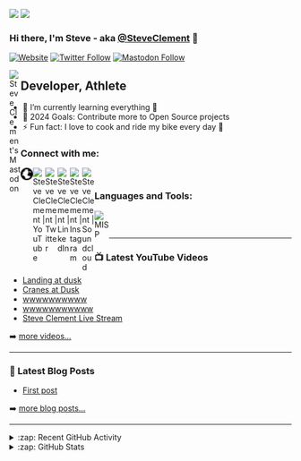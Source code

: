 ![](https://github-readme-stats-sigma-five.vercel.app/api?username=SteveClement&show_icons=true&count_private=true)
![](https://github-readme-stats-sigma-five.vercel.app/api/top-langs/?username=SteveClement&hide=html&layout=compact)

### Hi there, I'm Steve - aka [@SteveClement][website] 👋

[![Website](https://img.shields.io/website?label=localhost.lu&style=for-the-badge&url=https%3A%2F%2Flocalhost.lu)](https://localhost.lu)
[![Twitter Follow](https://img.shields.io/twitter/follow/SteveClement?color=1DA1F2&logo=twitter&style=for-the-badge)](https://twitter.com/intent/follow?original_referer=https%3A%2F%2Fgithub.com%2FSteveClement&screen_name=SteveClement)
[![Mastodon Follow](https://img.shields.io/mastodon/follow/110887225494575400?domain=https%3A%2F%2Finfosec.exchange&style=for-the-badge&logo=mastodon)](https://infosec.exchange/@SteveClement)

<a href="https://infosec.exchange/@SteveClement" rel="me">
  <img align="left" alt="Steve Clement's Mastodon" width="20px" src="https://simpleicons.now.sh/mastodon/495f7e" />
</a>

## Developer, Athlete

- 🌱 I’m currently learning everything 🤣
- 🥅 2024 Goals: Contribute more to Open Source projects
- ⚡ Fun fact: I love to cook and ride my bike every day 🚴

### Connect with me:

[<img align="left" alt="localhost.lu" width="22px" src="https://raw.githubusercontent.com/iconic/open-iconic/master/svg/globe.svg" />][website]
[<img align="left" alt="SteveClement | YouTube" width="22px" src="https://cdn.jsdelivr.net/npm/simple-icons@v3/icons/youtube.svg" />][youtube]
[<img align="left" alt="SteveClement | Twitter" width="22px" src="https://cdn.jsdelivr.net/npm/simple-icons@v3/icons/twitter.svg" />][twitter]
[<img align="left" alt="SteveClement | LinkedIn" width="22px" src="https://cdn.jsdelivr.net/npm/simple-icons@v3/icons/linkedin.svg" />][linkedin]
[<img align="left" alt="SteveClement | Instagram" width="22px" src="https://cdn.jsdelivr.net/npm/simple-icons@v3/icons/instagram.svg" />][instagram]
[<img align="left" alt="SteveClement | Soundcloud" width="22px" src="https://cdn.jsdelivr.net/npm/simple-icons@v3/icons/soundcloud.svg" />][soundcloud]

<br />

### Languages and Tools:

[<img align="left" alt="MISP" width="26px" src="https://raw.githubusercontent.com/MISP/MISP/2.4/INSTALL/logos/misp-logo.png" />][mispplaylist]

<br />
<br />

---

### 📺 Latest YouTube Videos

<!-- YOUTUBE:START -->
- [Landing at dusk](https://www.youtube.com/watch?v=EO18Y5ZiJ8U)
- [Cranes at Dusk](https://www.youtube.com/watch?v=7y0bZyBS_BU)
- [wwwwwwwwww](https://www.youtube.com/watch?v=F1YXdsf9fYQ)
- [wwwwwwwwwww](https://www.youtube.com/watch?v=xgNrJrS0fQw)
- [Steve Clement Live Stream](https://www.youtube.com/watch?v=JLc--uBnM-A)
<!-- YOUTUBE:END -->

➡️ [more videos...](https://youtube.com/SteveClement)

---

### 📕 Latest Blog Posts

<!-- BLOG-POST-LIST:START -->
- [First post](https://dev.to/steveclement/first-post-4a52)
<!-- BLOG-POST-LIST:END -->

➡️ [more blog posts...](https://dev.to/SteveClement)

---

<details>
  <summary>:zap: Recent GitHub Activity</summary>

<!--START_SECTION:activity-->
1. 🗣 Commented on [#4673](https://github.com/alacritty/alacritty/issues/4673#issuecomment-2708190949) in [alacritty/alacritty](https://github.com/alacritty/alacritty)
2. 🗣 Commented on [#610](https://github.com/CIRCL/AIL-framework/issues/610#issuecomment-2700634536) in [CIRCL/AIL-framework](https://github.com/CIRCL/AIL-framework)
3. 🔓 Reopened issue [#610](https://github.com/CIRCL/AIL-framework/issues/610) in [CIRCL/AIL-framework](https://github.com/CIRCL/AIL-framework)
4. 🗣 Commented on [#610](https://github.com/CIRCL/AIL-framework/issues/610#issuecomment-2700619767) in [CIRCL/AIL-framework](https://github.com/CIRCL/AIL-framework)
5. 🔒 Closed issue [#610](https://github.com/CIRCL/AIL-framework/issues/610) in [CIRCL/AIL-framework](https://github.com/CIRCL/AIL-framework)
<!--END_SECTION:activity-->

</details>

<details>
  <summary>:zap: GitHub Stats</summary>

  <img align="left" alt="SteveClement's GitHub Stats" src="https://github-readme-stats.vercel.app/api?username=SteveClement&show_icons=true&hide_border=true" />

</details>

[website]: https://localhost.lu
[twitter]: https://twitter.com/SteveClement
[youtube]: https://youtube.com/SteveClement
[instagram]: https://instagram.com/SteveClement	
[soundcloud]: https://soundcloud.com/SteveClement	
[linkedin]: https://linkedin.com/in/SteveClement3
[mispplaylist]: https://www.youtube.com/playlist?list=PLdkk3sJ2VZ_hQUKF931M1rqdwSU3h1BZI
